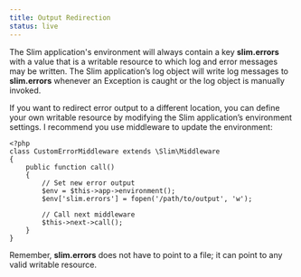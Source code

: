 ```yaml
---
title: Output Redirection
status: live
---
```


The Slim application's environment will always contain a key **slim.errors** with a value that is a writable
resource to which log and error messages may be written. The Slim application’s log object will write log messages
to **slim.errors** whenever an Exception is caught or the log object is manually invoked.

If you want to redirect error output to a different location, you can define your own writable resource by
modifying the Slim application’s environment settings. I recommend you use middleware to update the environment:

    <?php
    class CustomErrorMiddleware extends \Slim\Middleware
    {
        public function call()
        {
            // Set new error output
            $env = $this->app->environment();
            $env['slim.errors'] = fopen('/path/to/output', 'w');

            // Call next middleware
            $this->next->call();
        }
    }

Remember, **slim.errors** does not have to point to a file; it can point to any valid writable resource.
